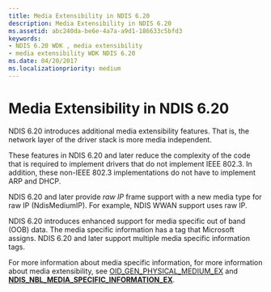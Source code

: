```yaml
---
title: Media Extensibility in NDIS 6.20
description: Media Extensibility in NDIS 6.20
ms.assetid: abc240da-be6e-4a7a-a9d1-186633c5bfd3
keywords:
- NDIS 6.20 WDK , media extensibility
- media extensibility WDK NDIS 6.20
ms.date: 04/20/2017
ms.localizationpriority: medium
---
```


# Media Extensibility in NDIS 6.20





NDIS 6.20 introduces additional media extensibility features. That is, the network layer of the driver stack is more media independent.

These features in NDIS 6.20 and later reduce the complexity of the code that is required to implement drivers that do not implement IEEE 802.3. In addition, these non-IEEE 802.3 implementations do not have to implement ARP and DHCP.

NDIS 6.20 and later provide *raw IP* frame support with a new media type for raw IP (NdisMediumIP). For example, NDIS WWAN support uses raw IP.

NDIS 6.20 introduces enhanced support for media specific out of band (OOB) data. The media specific information has a tag that Microsoft assigns. NDIS 6.20 and later support multiple media specific information tags.

For more information about media specific information, for more information about media extensibility, see [OID\_GEN\_PHYSICAL\_MEDIUM\_EX](https://docs.microsoft.com/windows-hardware/drivers/network/oid-gen-physical-medium-ex) and [**NDIS\_NBL\_MEDIA\_SPECIFIC\_INFORMATION\_EX**](https://docs.microsoft.com/windows-hardware/drivers/ddi/ndis/ns-ndis-_ndis_nbl_media_specific_information_ex).

 

 





